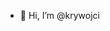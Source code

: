 - 👋 Hi, I’m @krywojci

<!---
krywojci/krywojci is a ✨ special ✨ repository because its `README.md` (this file) appears on your GitHub profile.
You can click the Preview link to take a look at your changes.
--->
